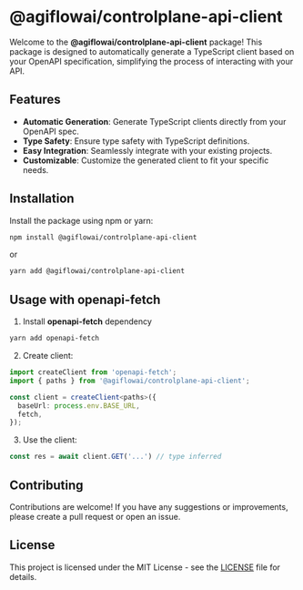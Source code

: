 # @agiflowai/controlplane-api-client

Welcome to the **@agiflowai/controlplane-api-client** package! This package is designed to automatically generate a TypeScript client based on your OpenAPI specification, simplifying the process of interacting with your API.

## Features

- **Automatic Generation**: Generate TypeScript clients directly from your OpenAPI spec.
- **Type Safety**: Ensure type safety with TypeScript definitions.
- **Easy Integration**: Seamlessly integrate with your existing projects.
- **Customizable**: Customize the generated client to fit your specific needs.

## Installation

Install the package using npm or yarn:

```bash
npm install @agiflowai/controlplane-api-client
```

or

```bash
yarn add @agiflowai/controlplane-api-client
```

## Usage with openapi-fetch

1. Install **openapi-fetch** dependency  

```bash
yarn add openapi-fetch
```

2. Create client:  

```typescript
import createClient from 'openapi-fetch';
import { paths } from '@agiflowai/controlplane-api-client';

const client = createClient<paths>({
  baseUrl: process.env.BASE_URL,
  fetch,
});
```

3. Use the client:  

``` typescript
const res = await client.GET('...') // type inferred
```

## Contributing

Contributions are welcome! If you have any suggestions or improvements, please create a pull request or open an issue.

## License

This project is licensed under the MIT License - see the [LICENSE](LICENSE) file for details.
